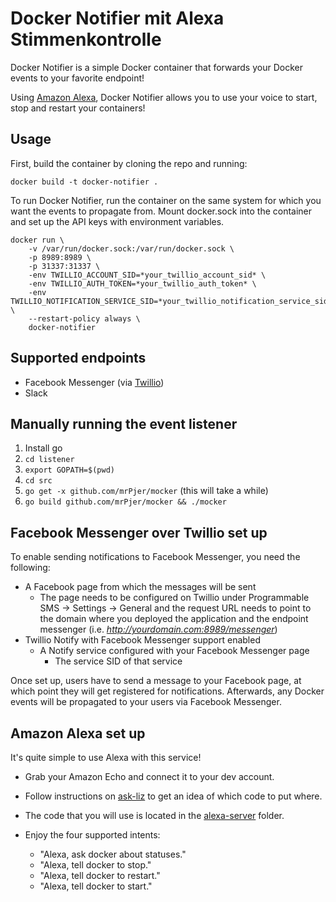 Docker Notifier mit Alexa Stimmenkontrolle
==========================================

Docker Notifier is a simple Docker container that forwards your Docker events to your favorite endpoint!

Using [Amazon Alexa](https://developer.amazon.com/alexa), Docker Notifier allows you to use your voice to start, stop and restart your containers!

Usage
-----

First, build the container by cloning the repo and running:

`docker build -t docker-notifier .`

To run Docker Notifier, run the container on the same system for which you want the events to propagate from. Mount docker.sock into the container and set up the API keys with environment variables.

```
docker run \
	-v /var/run/docker.sock:/var/run/docker.sock \
	-p 8989:8989 \
	-p 31337:31337 \
	-env TWILLIO_ACCOUNT_SID=*your_twillio_account_sid* \
	-env TWILLIO_AUTH_TOKEN=*your_twillio_auth_token* \
	-env TWILLIO_NOTIFICATION_SERVICE_SID=*your_twillio_notification_service_sid* \
	--restart-policy always \
	docker-notifier
```

Supported endpoints
-------------------

* Facebook Messenger (via [Twillio](https://www.twilio.com/))
* Slack

Manually running the event listener
-----------------------------------

1. Install go
2. `cd listener`
3. `export GOPATH=$(pwd)`
4. `cd src`
3. `go get -x github.com/mrPjer/mocker` (this will take a while)
4. `go build github.com/mrPjer/mocker && ./mocker`

Facebook Messenger over Twillio set up
--------------------------------------

To enable sending notifications to Facebook Messenger, you need the following:

* A Facebook page from which the messages will be sent
	* The page needs to be configured on Twillio under Programmable SMS -> Settings -> General and the request URL needs to point to the domain where you deployed the application and the endpoint messenger (i.e. *http://yourdomain.com:8989/messenger*)
* Twillio Notify with Facebook Messenger support enabled
	* A Notify service configured with your Facebook Messenger page
		* The service SID of that service

Once set up, users have to send a message to your Facebook page, at which point they will get registered for notifications. Afterwards, any Docker events will be propagated to your users via Facebook Messenger.

Amazon Alexa set up
-------------------

It's quite simple to use Alexa with this service!

* Grab your Amazon Echo and connect it to your dev account.

* Follow instructions on [ask-liz](bit.ly/ask-liz) to get an idea of which code to put where.

* The code that you will use is located in the [alexa-server](alexa-server) folder.

* Enjoy the four supported intents:
	* "Alexa, ask docker about statuses."
	* "Alexa, tell docker to stop."
	* "Alexa, tell docker to restart."
	* "Alexa, tell docker to start."
